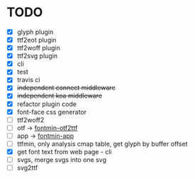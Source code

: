 TODO
===

- [x] glyph plugin
- [x] ttf2eot plugin
- [x] ttf2woff plugin
- [x] ttf2svg plugin
- [x] cli
- [x] test
- [x] travis ci
- [x] <del>independent connect middleware</del>
- [x] <del>independent koa middleware</del>
- [x] refactor plugin code 
- [x] font-face css generator
- [ ] ttf2woff2
- [ ] otf -> [fontmin-otf2ttf](https://github.com/junmer/fontmin-otf2ttf)
- [ ] app -> [fontmin-app](https://github.com/ecomfe/fontmin-app)
- [ ] ttfmin, only analysis cmap table, get glyph by buffer offset
- [x] get font text from web page - cli
- [ ] svgs, merge svgs into one svg
- [ ] svg2ttf
